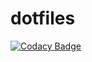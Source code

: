 # dotfiles

[![Codacy Badge](https://api.codacy.com/project/badge/Grade/2dc7d1632a8b4440b61e93155ff75e4b)](https://www.codacy.com/app/fr1v/dotfiles?utm_source=github.com&utm_medium=referral&utm_content=ajb3ll/dotfiles&utm_campaign=badger)